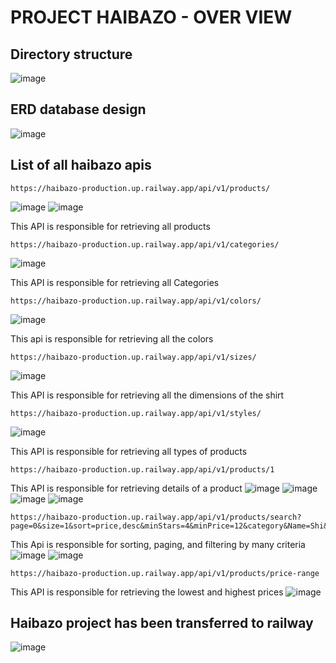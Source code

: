 # PROJECT HAIBAZO - OVER VIEW

## Directory structure
![image](https://github.com/user-attachments/assets/c5d585fe-03b2-4770-997a-3c6d389b3068)

## ERD database design

![image](https://github.com/user-attachments/assets/aeed1f83-51f5-4dcd-a5c8-aee13acc2821)

## List of all haibazo apis 
```
https://haibazo-production.up.railway.app/api/v1/products/
```
![image](https://github.com/user-attachments/assets/cf4cc4c2-65bf-454a-b689-85b3bcf988ed)
![image](https://github.com/user-attachments/assets/481c81f8-611a-4405-92cb-6f2af9ab87e5)


This API is responsible for retrieving all products
```
https://haibazo-production.up.railway.app/api/v1/categories/
```
![image](https://github.com/user-attachments/assets/7a9d4151-e382-47ab-9001-97f9c9cc8e82)

This API is responsible for retrieving all Categories

```
https://haibazo-production.up.railway.app/api/v1/colors/
```
![image](https://github.com/user-attachments/assets/73aecd32-9ff0-4faa-8f9d-d3aae5f492de)

This api is responsible for retrieving all the colors

```
https://haibazo-production.up.railway.app/api/v1/sizes/
```
![image](https://github.com/user-attachments/assets/4f0f8ec2-9e94-4da8-ad71-5b74ef0fb69a)

This API is responsible for retrieving all the dimensions of the shirt
```
https://haibazo-production.up.railway.app/api/v1/styles/
```
![image](https://github.com/user-attachments/assets/eefb6249-06c4-40b6-b24e-e4cad4056ac0)

This API is responsible for retrieving all types of products
```
https://haibazo-production.up.railway.app/api/v1/products/1
```
This API is responsible for retrieving details of a product
![image](https://github.com/user-attachments/assets/d5a89dd6-2b8c-4765-bc61-9b452f2bb821)
![image](https://github.com/user-attachments/assets/5d50858e-216e-4bfb-b11d-9fc45d414f54)
![image](https://github.com/user-attachments/assets/d2347d55-0dd2-408a-b682-d40a46ff4ad4)
![image](https://github.com/user-attachments/assets/c945f5a1-e032-4b37-b4fc-63509f3d3c55)


```
https://haibazo-production.up.railway.app/api/v1/products/search?page=0&size=1&sort=price,desc&minStars=4&minPrice=12&category&Name=Shi&size=2
```
This Api is responsible for sorting, paging, and filtering by many criteria
![image](https://github.com/user-attachments/assets/9a22c384-7c7f-481d-bce2-7d980c05c301)
![image](https://github.com/user-attachments/assets/907e8572-6f5b-4af1-aaf9-0ab15ef12aea)


```
https://haibazo-production.up.railway.app/api/v1/products/price-range
```
This API is responsible for retrieving the lowest and highest prices
![image](https://github.com/user-attachments/assets/8e90e91f-6699-45e5-b35e-bbc6dfb7b10c)


## Haibazo project has been transferred to railway
![image](https://github.com/user-attachments/assets/074a8d8f-22ee-45eb-9a4f-c378d4e92224)

